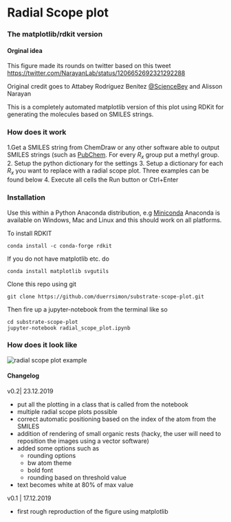 # Radial Scope plot 
### The matplotlib/rdkit version

#### Orginal idea
This figure made its rounds on twitter based on this tweet https://twitter.com/NarayanLab/status/1206652692321292288

Original credit goes to Attabey Rodríguez Benítez [@ScienceBey](https://twitter.com/ScienceBay) and Alisson Narayan 

This is a completely automated matplotlib version of this plot using RDKit for generating the molecules based on SMILES strings.

### How does it work

1.Get a SMILES string from ChemDraw  or any other software able to output SMILES strings (such as [PubChem](https://pubchem.ncbi.nlm.nih.gov/edit3/index.html).
For every $R_x$ group put a methyl group.
2. Setup the python dictionary for the settings
3. Setup a dictionary for each $R_x$ you want to replace with a radial scope plot. Three examples can be found below
4. Execute all cells the Run button or Ctrl+Enter

### Installation

Use this within a Python Anaconda distribution, e.g [Miniconda](https://docs.conda.io/en/latest/miniconda.html)
Anaconda is available on Windows, Mac and Linux and this should work on all platforms.

To install RDKIT

    conda install -c conda-forge rdkit

If you do not have matplotlib etc. do

    conda install matplotlib svgutils

Clone this repo using git

    git clone https://github.com/duerrsimon/substrate-scope-plot.git

Then fire up a jupyter-notebook from the terminal like so

    cd substrate-scope-plot
    jupyter-notebook radial_scope_plot.ipynb
    
### How does it look like
![radial scope plot example](https://raw.githubusercontent.com/duerrsimon/substrate-scope-plot/master/substrate_scope_replaced.svg "radial scope plot example")


#### Changelog 
v0.2| 23.12.2019
- put all the plotting in a class that is called from the notebook
- multiple radial scope plots possible 
- correct automatic positioning based on the index of the atom from the SMILES
- addition of rendering of small organic rests (hacky, the user will need to reposition the images using a vector software)
- added some options such as
    - rounding options
    - bw atom theme
    - bold font
    - rounding based on threshold value
- text becomes white at 80% of max value

v0.1 | 17.12.2019
- first rough reproduction of the figure using matplotlib
